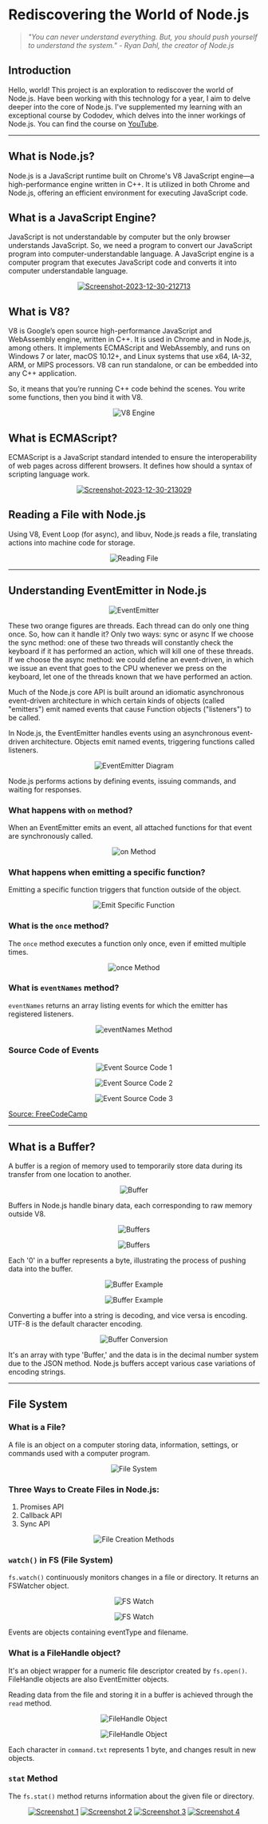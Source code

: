 # Rediscovering the World of Node.js

> *"You can never understand everything. But, you should push yourself to understand the system." - Ryan Dahl, the creator of Node.js*

## Introduction

Hello, world! This project is an exploration to rediscover the world of Node.js. Have been working with this technology for a year, I aim to delve deeper into the core of Node.js. I've supplemented my learning with an exceptional course by Cododev, which delves into the inner workings of Node.js. You can find the course on [YouTube](https://youtu.be/GVLw17FNZ3A).

---

## What is Node.js?

Node.js is a JavaScript runtime built on Chrome's V8 JavaScript engine—a high-performance engine written in C++. It is utilized in both Chrome and Node.js, offering an efficient environment for executing JavaScript code.

## What is a JavaScript Engine?

JavaScript is not understandable by computer but the only browser understands JavaScript. So, we need a program to convert our JavaScript program into computer-understandable language. A JavaScript engine is a computer program that executes JavaScript code and converts it into computer understandable language.

<p align="center">
  <a href="https://imgbb.com/">
    <img src="https://i.ibb.co/q7HBPv0/Screenshot-2023-12-30-212713.png" alt="Screenshot-2023-12-30-212713" border="0">
  </a>
</p>

## What is V8?

V8 is Google’s open source high-performance JavaScript and WebAssembly engine, written in C++. It is used in Chrome and in Node.js, among others. It implements ECMAScript and WebAssembly, and runs on Windows 7 or later, macOS 10.12+, and Linux systems that use x64, IA-32, ARM, or MIPS processors. V8 can run standalone, or can be embedded into any C++ application.

So, it means that you’re running C++ code behind the scenes. You write some functions, then you bind it with V8.
<p align="center">
  <img src="https://i.ibb.co/gwVfN2j/Screenshot-2023-03-09-191358.png" alt="V8 Engine">
</p>

## What is ECMAScript?
ECMAScript is a JavaScript standard intended to ensure the interoperability of web pages across different browsers. It defines how should a syntax of scripting language work. 

<p align="center">
  <a href="https://ibb.co/0BfWN61">
    <img src="https://i.ibb.co/pW3sDMN/Screenshot-2023-12-30-213029.png" alt="Screenshot-2023-12-30-213029" border="0">
  </a>
</p>



## Reading a File with Node.js

Using V8, Event Loop (for async), and libuv, Node.js reads a file, translating actions into machine code for storage.

<p align="center">
  <img src="https://i.ibb.co/GRtmMLD/Screenshot-2023-03-09-192317.png" alt="Reading File">
</p>

---

## Understanding EventEmitter in Node.js

<p align="center">
  <img src="https://i.ibb.co/Sm4ThP5/Screenshot-2023-03-16-221636.png" alt="EventEmitter">
</p>

These two orange figures are threads. Each thread can do only one thing once. So, how can it handle it? Only two ways: sync or async
If we choose the sync method: one of these two threads will constantly check the keyboard if it has performed an action, which will kill one of these threads. 
If we choose the async method: we could define an event-driven, in which we issue an event that goes to the CPU whenever we press on the keyboard, let one of the threads known that we have performed an action.

Much of the Node.js core API is built around an idiomatic asynchronous event-driven architecture in which certain kinds of objects (called "emitters") emit named events that cause Function objects ("listeners") to be called.

In Node.js, the EventEmitter handles events using an asynchronous event-driven architecture. Objects emit named events, triggering functions called listeners.

<p align="center">
  <img src="https://i.ibb.co/c1dpq2t/Screenshot-2023-03-16-221742.png" alt="EventEmitter Diagram">
</p>

Node.js performs actions by defining events, issuing commands, and waiting for responses.

### What happens with `on` method?

When an EventEmitter emits an event, all attached functions for that event are synchronously called.

<p align="center">
  <img src="https://i.ibb.co/hBnKRkv/Screenshot-2023-03-16-222108.png" alt="on Method">
</p>

### What happens when emitting a specific function?

Emitting a specific function triggers that function outside of the object.

<p align="center">
  <img src="https://i.ibb.co/QNpkwXw/Screenshot-2023-03-16-222120.png" alt="Emit Specific Function">
</p>

### What is the `once` method?

The `once` method executes a function only once, even if emitted multiple times.

<p align="center">
  <img src="https://i.ibb.co/MV3KKDP/Screenshot-2023-03-16-222137.png" alt="once Method">
</p>

### What is `eventNames` method?

`eventNames` returns an array listing events for which the emitter has registered listeners.

<p align="center">
  <img src="https://i.ibb.co/Tc8TN1q/Screenshot-2023-03-16-222155.png" alt="eventNames Method">
</p>

### Source Code of Events

<p align="center">
  <img src="https://i.ibb.co/SvcWnBY/Screenshot-2023-03-16-222210.png" alt="Event Source Code 1">
</p>

<p align="center">
  <img src="https://i.ibb.co/nkfCB8Y/Screenshot-2023-03-16-222227.png" alt="Event Source Code 2">
</p>

<p align="center">
  <img src="https://i.ibb.co/HV4ZF5J/Screenshot-2023-03-16-222243.png" alt="Event Source Code 3">
</p>


[Source: FreeCodeCamp](https://www.freecodecamp.org/news/how-to-code-your-own-event-emitter-in-node-js-a-step-by-step-guide-e13b7e7908e1/)

---

## What is a Buffer?

A buffer is a region of memory used to temporarily store data during its transfer from one location to another.

<p align="center">
  <img src="https://i.ibb.co/r7T4NsD/Screenshot-2023-03-16-223705.png" alt="Buffer">
</p>


Buffers in Node.js handle binary data, each corresponding to raw memory outside V8.

<p align="center">
  <img src="https://i.ibb.co/52vNYkS/Screenshot-2023-03-16-223721.png" alt="Buffers">
</p>

<p align="center">
  <img src="https://i.ibb.co/ZTmFMCq/Screenshot-2023-03-16-223734.png" alt="Buffers">
</p>


Each '0' in a buffer represents a byte, illustrating the process of pushing data into the buffer.

<p align="center">
  <img src="https://i.ibb.co/6WhxBzs/Screenshot-2023-03-16-223800.png" alt="Buffer Example">
</p>

<p align="center">
  <img src="https://i.ibb.co/M73HN03/Screenshot-2023-03-16-223816.png" alt="Buffer Example">
</p>

Converting a buffer into a string is decoding, and vice versa is encoding. UTF-8 is the default character encoding.

<p align="center">
  <img src="https://i.ibb.co/tLb75Qb/Screenshot-2023-03-16-224500.png" alt="Buffer Conversion">
</p>

It's an array with type 'Buffer,' and the data is in the decimal number system due to the JSON method. Node.js buffers accept various case variations of encoding strings.

---

## File System

### What is a File?

A file is an object on a computer storing data, information, settings, or commands used with a computer program.

<p align="center">
  <img src="https://i.ibb.co/RHvMzn0/Screenshot-2023-12-30-130222.png" alt="File System">
</p>

### Three Ways to Create Files in Node.js:

1. Promises API
2. Callback API
3. Sync API

<p align="center">
  <img src="https://i.ibb.co/G9ZYLpN/Screenshot-2023-03-09-135400.png" alt="File Creation Methods">
</p>

### `watch()` in FS (File System)

`fs.watch()` continuously monitors changes in a file or directory. It returns an FSWatcher object.

<p align="center">
  <img src="https://i.ibb.co/jLDDxxf/Screenshot-2023-03-09-142706.png" alt="FS Watch">
</p>

<p align="center">
  <img src="https://i.ibb.co/ydcLDCm/Screenshot-2023-03-09-142718.png" alt="FS Watch">
</p>


Events are objects containing eventType and filename.

### What is a FileHandle object?

It's an object wrapper for a numeric file descriptor created by `fs.open()`. FileHandle objects are also EventEmitter objects.

Reading data from the file and storing it in a buffer is achieved through the `read` method.

<p align="center">
  <img src="https://i.ibb.co/X3wCcbB/Screenshot-2023-03-09-143238.png" alt="FileHandle Object">
</p>

<p align="center">
  <img src="https://i.ibb.co/NrjQ05B/Screenshot-2023-03-09-143250.png" alt="FileHandle Object">
</p>


Each character in `command.txt` represents 1 byte, and changes result in new objects.

### `stat` Method

The `fs.stat()` method returns information about the given file or directory.


<p align="center">
  <a href="https://ibb.co/qYFPzMr"><img src="https://i.ibb.co/Xxkv9ZC/Screenshot-2023-12-30-125253.png" alt="Screenshot 1"></a>
  <a href="https://imgbb.com/"><img src="https://i.ibb.co/wJFm453/Screenshot-2023-12-30-130811.png" alt="Screenshot 2"></a>
  <a href="https://imgbb.com/"><img src="https://i.ibb.co/mShxV2H/Screenshot-2023-12-30-130825.png" alt="Screenshot 3"></a>
  <a href="https://ibb.co/kQrh1FB"><img src="https://i.ibb.co/syDFHrR/Screenshot-2023-12-30-130853.png" alt="Screenshot 4"></a>
</p>

